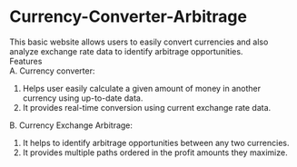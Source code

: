# Currency-Converter-Arbitrage
This basic website allows users to easily convert currencies and also analyze exchange rate data to identify arbitrage opportunities.  
Features  
A. Currency converter:  
1. Helps user easily calculate a given amount of money in another currency using up-to-date data.
2. It provides real-time conversion using current exchange rate data.

   
B. Currency Exchange Arbitrage:
1. It helps to identify arbitrage opportunities between any two currencies.
2. It provides multiple paths ordered in the profit amounts they maximize.
